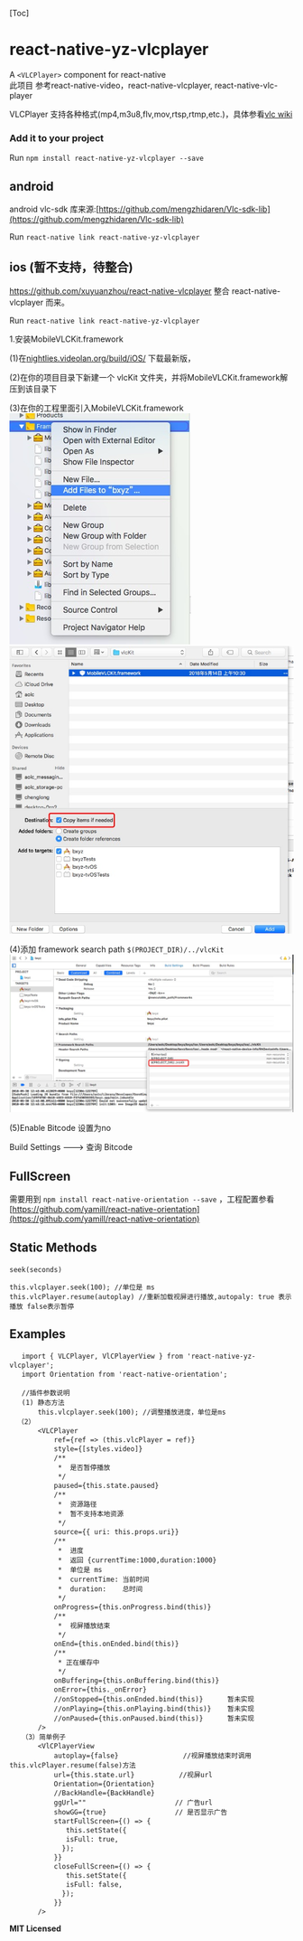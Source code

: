 [Toc]
# react-native-yz-vlcplayer

A `<VLCPlayer>` component for react-native  
此项目 参考react-native-video，react-native-vlcplayer, react-native-vlc-player

VLCPlayer 支持各种格式(mp4,m3u8,flv,mov,rtsp,rtmp,etc.)，具体参看[vlc wiki](https://wiki.videolan.org/Documentation:Documentation/)


### Add it to your project

Run `npm install react-native-yz-vlcplayer --save`


## android

android vlc-sdk 库来源:[https://github.com/mengzhidaren/Vlc-sdk-lib](https://github.com/mengzhidaren/Vlc-sdk-lib)

Run `react-native link react-native-yz-vlcplayer`


## ios (暂不支持，待整合)
https://github.com/xuyuanzhou/react-native-vlcplayer
整合 react-native-vlcplayer 而来。

Run `react-native link react-native-yz-vlcplayer`

1.安装MobileVLCKit.framework

(1)在[nightlies.videolan.org/build/iOS/](http://nightlies.videolan.org/build/iOS/) 下载最新版，

(2)在你的项目目录下新建一个 vlcKit 文件夹，并将MobileVLCKit.framework解压到该目录下

(3)在你的工程里面引入MobileVLCKit.framework
   ![](./images/2.png)
   ![](./images/3.png)
   
(4)添加 framework search path     `$(PROJECT_DIR)/../vlcKit`
   ![](./images/1.png)
   
(5)Enable Bitcode 设置为no

   Build Settings ---> 查询  Bitcode


## FullScreen ##
需要用到 `npm install react-native-orientation --save` ，工程配置参看[https://github.com/yamill/react-native-orientation](https://github.com/yamill/react-native-orientation)  

## Static Methods

`seek(seconds)`

```
this.vlcplayer.seek(100); //单位是 ms
this.vlcPlayer.resume(autoplay) //重新加载视屏进行播放,autopaly: true 表示播放 false表示暂停
```




## Examples

````
   import { VLCPlayer, VlCPlayerView } from 'react-native-yz-vlcplayer';
   import Orientation from 'react-native-orientation';
   
   //插件参数说明
   (1) 静态方法
       this.vlcplayer.seek(100); //调整播放进度，单位是ms
  （2）
       <VLCPlayer
           ref={ref => (this.vlcPlayer = ref)}
           style={[styles.video]}
           /**
            *  是否暂停播放
            */
           paused={this.state.paused}
           /**
            *  资源路径
            *  暂不支持本地资源
            */
           source={{ uri: this.props.uri}}
           /**
            *  进度   
            *  返回 {currentTime:1000,duration:1000} 
            *  单位是 ms
            *  currentTime: 当前时间  
            *  duration:    总时间  
            */
           onProgress={this.onProgress.bind(this)}
           /**
            *  视屏播放结束
            */
           onEnd={this.onEnded.bind(this)}
           /**
            * 正在缓存中
            */
           onBuffering={this.onBuffering.bind(this)}
           onError={this._onError}
           //onStopped={this.onEnded.bind(this)}      暂未实现
           //onPlaying={this.onPlaying.bind(this)}    暂未实现
           //onPaused={this.onPaused.bind(this)}      暂未实现
       />
   （3）简单例子
       <VlCPlayerView
           autoplay={false}                //视屏播放结束时调用this.vlcPlayer.resume(false)方法
           url={this.state.url}           //视屏url
           Orientation={Orientation}      
           //BackHandle={BackHandle}
           ggUrl=""                      // 广告url
           showGG={true}                 // 是否显示广告
           startFullScreen={() => {      
              this.setState({
              isFull: true,
             });
           }}
           closeFullScreen={() => {
              this.setState({
              isFull: false,
             });
           }}
       />
````



**MIT Licensed**
